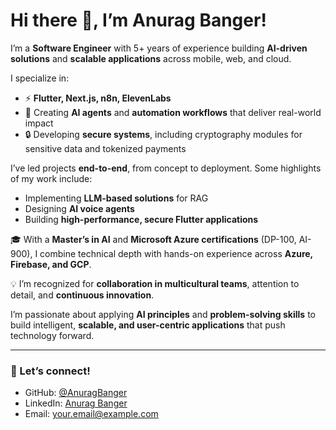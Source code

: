 # Hi there 👋, I’m Anurag Banger!

I’m a **Software Engineer** with 5+ years of experience building **AI-driven solutions** and **scalable applications** across mobile, web, and cloud.  

I specialize in:
- ⚡ **Flutter, Next.js, n8n, ElevenLabs**  
- 🤖 Creating **AI agents** and **automation workflows** that deliver real-world impact  
- 🔒 Developing **secure systems**, including cryptography modules for sensitive data and tokenized payments  

I’ve led projects **end-to-end**, from concept to deployment. Some highlights of my work include:  
- Implementing **LLM-based solutions** for RAG  
- Designing **AI voice agents**  
- Building **high-performance, secure Flutter applications**  

🎓 With a **Master’s in AI** and **Microsoft Azure certifications** (DP-100, AI-900), I combine technical depth with hands-on experience across **Azure, Firebase, and GCP**.  

💡 I’m recognized for **collaboration in multicultural teams**, attention to detail, and **continuous innovation**.  

I’m passionate about applying **AI principles** and **problem-solving skills** to build intelligent, **scalable, and user-centric applications** that push technology forward.  

---

### 🚀 Let’s connect!
- GitHub: [@AnuragBanger](https://github.com/AnuragBanger)  
- LinkedIn: [Anurag Banger](https://www.linkedin.com/in/anuragbanger)  
- Email: [your.email@example.com](mailto:your.email@example.com)
